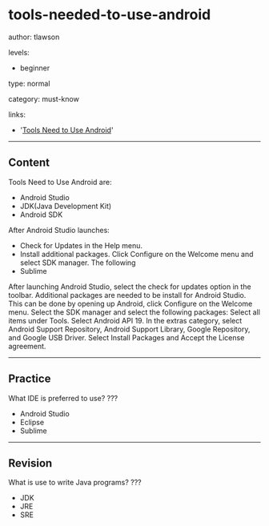 ﻿# tools-needed-to-use-android
author: tlawson

levels:

  - beginner

type: normal

category: must-know

links:

  - '[Tools Need to Use Android](http://developer.android.com/sdk/index.html)'

---
## Content

Tools Need to Use Android are:

* Android Studio
* JDK(Java Development Kit)
* Android SDK

After Android Studio launches:

* Check for Updates in the Help menu. 
* Install additional packages. Click Configure on the Welcome menu and select SDK manager. The following
* Sublime

After launching Android Studio, select the check for updates option in the toolbar.
Additional packages are needed to be install for Android Studio. This can be done by opening up Android, click Configure on the Welcome menu. Select the SDK manager and select the following packages: Select all items under Tools. Select Android API 19. In the extras category, select Android Support Repository, Android Support Library, Google Repository, and Google USB Driver. Select Install Packages and Accept the License agreement.



---
## Practice

What IDE is preferred to use?
???

* Android Studio
* Eclipse
* Sublime

---
## Revision

What is use to write Java programs?
???

* JDK
* JRE
* SRE
